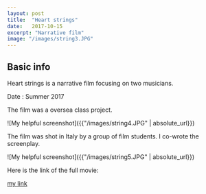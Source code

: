 ```yaml
---
layout: post
title:  "Heart strings"
date:   2017-10-15
excerpt: "Narrative film"
image: "/images/string3.JPG"
---
```


## Basic info
Heart strings is a narrative film focusing on two musicians. 

Date : Summer 2017

The film was a oversea class project. 

![My helpful screenshot]({{"/images/string4.JPG" | absolute_url}})

The film was shot in Italy by a group of film students. I co-wrote the screenplay. 

![My helpful screenshot]({{"/images/string5.JPG" | absolute_url}})

Here is the link of the full movie:

[my link](https://drive.google.com/open?id=1Vq82cqgrpeiSGf_OcGBl-cujIlTxt1Gy)


